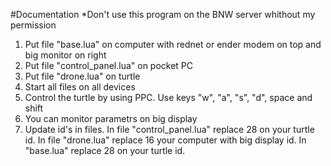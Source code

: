 #Documentation
*Don't use this program on the BNW server whithout my permission
1. Put file "base.lua" on computer with rednet or ender modem on top and big monitor on right
2. Put file "control_panel.lua" on pocket PC
3. Put file "drone.lua" on turtle
4. Start all files on all devices
5. Control the turtle by using PPC. Use keys "w", "a", "s", "d", space and shift 
6. You can monitor parametrs on big display
7. Update id's in files. In file "control_panel.lua" replace 28 on your turtle id. In file "drone.lua" replace 16 your computer with big display id. In "base.lua" replace 28 on your turtle id.
